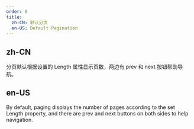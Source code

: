 ```yaml
---
order: 0
title:
  zh-CN: 默认分页
  en-US: Default Pagination
---
```


## zh-CN

分页默认根据设置的 Length 属性显示页数，两边有 prev 和 next 按钮帮助导航。

## en-US

By default, paging displays the number of pages according to the set Length property, and there are prev and next buttons on both sides to help navigation.
